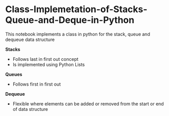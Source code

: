 # Class-Implemetation-of-Stacks-Queue-and-Deque-in-Python
This notebook implements a class in python for the stack, queue and dequeue data structure

**Stacks**
- Follows last in first out concept
- Is implemented using Python Lists

**Queues**
- Follows first in first out

**Dequeue**
- Flexible where elements can be added or removed from the start or end of data structure
